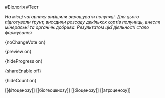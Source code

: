#Біологія #Тест

*На місці чагарнику вирішили вирощувати полуниці. Для цього підготували ґрунт, висадили розсаду декількох сортів полуниць, внесли мінеральні та органічні добрива. Результатом цієї діяльності стало формування*

{noChangeVote on}

{preview on}

{hideProgress on}

{shareEnable off}

{hideCount on}

[[фітоценозу]]
[[біогеоценозу]]
[[біоценозу]]
[[агроценозу]]
